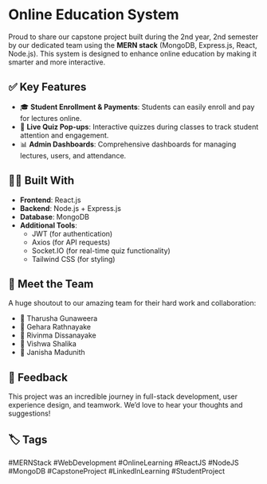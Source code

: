 # Online Education System

Proud to share our capstone project built during the 2nd year, 2nd semester by our dedicated team using the **MERN stack** (MongoDB, Express.js, React, Node.js). This system is designed to enhance online education by making it smarter and more interactive.

## ✅ Key Features
- 🎓 **Student Enrollment & Payments**: Students can easily enroll and pay for lectures online.
- 💬 **Live Quiz Pop-ups**: Interactive quizzes during classes to track student attention and engagement.
- 📊 **Admin Dashboards**: Comprehensive dashboards for managing lectures, users, and attendance.

## 👨‍💻 Built With
- **Frontend**: React.js
- **Backend**: Node.js + Express.js
- **Database**: MongoDB
- **Additional Tools**:
  - JWT (for authentication)
  - Axios (for API requests)
  - Socket.IO (for real-time quiz functionality)
  - Tailwind CSS (for styling)

## 🤝 Meet the Team
A huge shoutout to our amazing team for their hard work and collaboration:
- 🔹 Tharusha Gunaweera
- 🔹 Gehara Rathnayake
- 🔹 Rivinma Dissanayake
- 🔹 Vishwa Shalika
- 🔹 Janisha Madunith

## 💬 Feedback
This project was an incredible journey in full-stack development, user experience design, and teamwork. We’d love to hear your thoughts and suggestions!

## 🏷️ Tags
#MERNStack #WebDevelopment #OnlineLearning #ReactJS #NodeJS #MongoDB #CapstoneProject #LinkedInLearning #StudentProject
